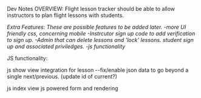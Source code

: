 Dev Notes
OVERVIEW: Flight lesson tracker should be able to allow instructors to plan flight lessons with students.


*Extra Features: These are possible features to be added later.
-more UI friendly css, concerning mobile
-Instrcutor sign up code to add verification to sign up.
-Admin that can delete lessons and 'lock' lessons.
student sign up and associated priviledges.
-js functionality*

JS functionality:
<!-- json backend for lesson show -->
js show view integration for lesson
--fix/enable json data to go beyond a single next/previous. (update id of current?)

js index view
js powered form and rendering
